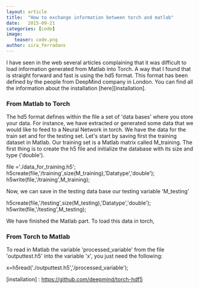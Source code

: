 ```yaml
---
layout: article
title:  "How to exchange information between torch and matlab"
date:   2015-09-21
categories: [code]
image:
   teaser: code.png
author: sira_ferradans
---
```


I have seen in the web several articles complaining that it was difficult to load information generated from Matlab into Torch. A way that I found that is straight forward and fast is using the hd5 format. This format has been defined by the people from DeepMind company in London. You can find all the information about the installation [here][installation]. 


<h3 id="body-text">From Matlab to Torch</h3>


The hd5 format defines within the file a set of 'data bases' where you store your data. For instance, we have extracted or generated some data that we would like to feed to a Neural Network in torch. We have the data for the train set and for the testing set. Let's start by saving first the training dataset in Matlab. Our training set is a Matlab matrix called M_training. The first thing is to create the h5 file and initialize the database with its size and type ('double'). 

file ='./data_for_training.h5'; 
h5create(file,'/training',size(M_training),'Datatype','double');
h5write(file,'/training',M_training); 

Now, we can save in the testing data base our testing variable 'M_testing'

h5create(file,'/testing',size(M_testing),'Datatype','double');
h5write(file,'/testing',M_testing);


We have finished the Matlab part. To load this data in torch, 

<h3 id="body-text">From Torch to Matlab</h3>


To read in Matlab the variable 'processed_variable' from the file 'outputtest.h5' into the variable 'x', you just need the following:

x=h5read('./outputtest.h5','/processed_variable'); 



[installation] : https://github.com/deepmind/torch-hdf5

